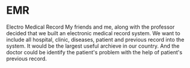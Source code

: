 # EMR
Electro Medical Record
My friends and me, along with the professor decided that we built an electronic medical record system. We want to include all hospital, clinic, diseases, patient and previous record into the system. It would be the largest useful archieve in our country. And the doctor could be identify the patient's problem with the help of patient's previous record.
